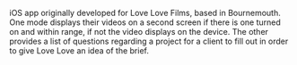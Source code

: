 iOS app originally developed for Love Love Films, based in Bournemouth.
One mode displays their videos on a second screen if there is one turned on and within range, if not the video displays on the device.
The other provides a list of questions regarding a project for a client to fill out in order to give Love Love an idea of the brief.
